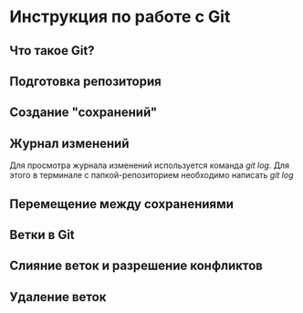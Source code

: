 # Инструкция по работе с Git

## Что такое Git?

## Подготовка репозитория

## Создание "сохранений"

## Журнал изменений
Для просмотра журнала изменений используется команда *git log*. Для этого в терминале с папкой-репозиторием необходимо написать *git log*
## Перемещение между сохранениями

## Ветки в Git

## Слияние веток и разрешение конфликтов

## Удаление веток